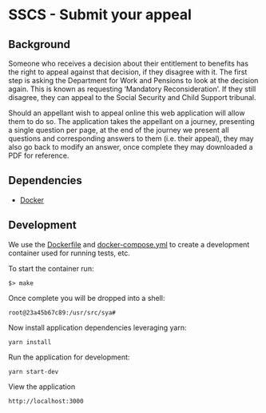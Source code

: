 # SSCS - Submit your  appeal

## Background
Someone who receives a decision about their entitlement to benefits has the right to appeal against that decision,
if they disagree with it. The first step is asking the Department for Work and Pensions to look at the decision again.
This is known as requesting ‘Mandatory Reconsideration’. If they still disagree, they can appeal to the Social Security
and Child Support tribunal.

Should an appellant wish to appeal online this web application will allow them to do so. The application takes the
appellant on a journey, presenting a single question per page, at the end of the journey we present all questions and
corresponding answers to them (i.e. their appeal), they may also go back to modify an answer, once complete
they may downloaded a PDF for reference.

## Dependencies
 - [Docker](https://www.docker.com/)

## Development

We use the [Dockerfile] and [docker-compose.yml] to create a development container used for running tests, etc.

To start the container run:

    $> make

Once complete you will be dropped into a shell:

    root@23a45b67c89:/usr/src/sya#

Now install application dependencies leveraging yarn:

    yarn install

Run the application for development:

    yarn start-dev

View the application

    http://localhost:3000

[Dockerfile]:Dockerfile
[docker-compose.yml]:docker-compose.yml
